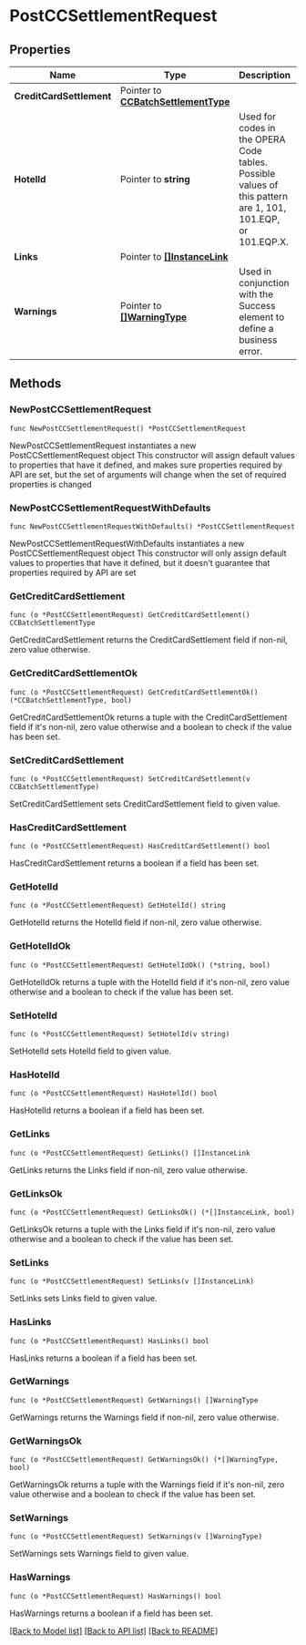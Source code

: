 # PostCCSettlementRequest

## Properties

Name | Type | Description | Notes
------------ | ------------- | ------------- | -------------
**CreditCardSettlement** | Pointer to [**CCBatchSettlementType**](CCBatchSettlementType.md) |  | [optional] 
**HotelId** | Pointer to **string** | Used for codes in the OPERA Code tables. Possible values of this pattern are 1, 101, 101.EQP, or 101.EQP.X. | [optional] 
**Links** | Pointer to [**[]InstanceLink**](InstanceLink.md) |  | [optional] 
**Warnings** | Pointer to [**[]WarningType**](WarningType.md) | Used in conjunction with the Success element to define a business error. | [optional] 

## Methods

### NewPostCCSettlementRequest

`func NewPostCCSettlementRequest() *PostCCSettlementRequest`

NewPostCCSettlementRequest instantiates a new PostCCSettlementRequest object
This constructor will assign default values to properties that have it defined,
and makes sure properties required by API are set, but the set of arguments
will change when the set of required properties is changed

### NewPostCCSettlementRequestWithDefaults

`func NewPostCCSettlementRequestWithDefaults() *PostCCSettlementRequest`

NewPostCCSettlementRequestWithDefaults instantiates a new PostCCSettlementRequest object
This constructor will only assign default values to properties that have it defined,
but it doesn't guarantee that properties required by API are set

### GetCreditCardSettlement

`func (o *PostCCSettlementRequest) GetCreditCardSettlement() CCBatchSettlementType`

GetCreditCardSettlement returns the CreditCardSettlement field if non-nil, zero value otherwise.

### GetCreditCardSettlementOk

`func (o *PostCCSettlementRequest) GetCreditCardSettlementOk() (*CCBatchSettlementType, bool)`

GetCreditCardSettlementOk returns a tuple with the CreditCardSettlement field if it's non-nil, zero value otherwise
and a boolean to check if the value has been set.

### SetCreditCardSettlement

`func (o *PostCCSettlementRequest) SetCreditCardSettlement(v CCBatchSettlementType)`

SetCreditCardSettlement sets CreditCardSettlement field to given value.

### HasCreditCardSettlement

`func (o *PostCCSettlementRequest) HasCreditCardSettlement() bool`

HasCreditCardSettlement returns a boolean if a field has been set.

### GetHotelId

`func (o *PostCCSettlementRequest) GetHotelId() string`

GetHotelId returns the HotelId field if non-nil, zero value otherwise.

### GetHotelIdOk

`func (o *PostCCSettlementRequest) GetHotelIdOk() (*string, bool)`

GetHotelIdOk returns a tuple with the HotelId field if it's non-nil, zero value otherwise
and a boolean to check if the value has been set.

### SetHotelId

`func (o *PostCCSettlementRequest) SetHotelId(v string)`

SetHotelId sets HotelId field to given value.

### HasHotelId

`func (o *PostCCSettlementRequest) HasHotelId() bool`

HasHotelId returns a boolean if a field has been set.

### GetLinks

`func (o *PostCCSettlementRequest) GetLinks() []InstanceLink`

GetLinks returns the Links field if non-nil, zero value otherwise.

### GetLinksOk

`func (o *PostCCSettlementRequest) GetLinksOk() (*[]InstanceLink, bool)`

GetLinksOk returns a tuple with the Links field if it's non-nil, zero value otherwise
and a boolean to check if the value has been set.

### SetLinks

`func (o *PostCCSettlementRequest) SetLinks(v []InstanceLink)`

SetLinks sets Links field to given value.

### HasLinks

`func (o *PostCCSettlementRequest) HasLinks() bool`

HasLinks returns a boolean if a field has been set.

### GetWarnings

`func (o *PostCCSettlementRequest) GetWarnings() []WarningType`

GetWarnings returns the Warnings field if non-nil, zero value otherwise.

### GetWarningsOk

`func (o *PostCCSettlementRequest) GetWarningsOk() (*[]WarningType, bool)`

GetWarningsOk returns a tuple with the Warnings field if it's non-nil, zero value otherwise
and a boolean to check if the value has been set.

### SetWarnings

`func (o *PostCCSettlementRequest) SetWarnings(v []WarningType)`

SetWarnings sets Warnings field to given value.

### HasWarnings

`func (o *PostCCSettlementRequest) HasWarnings() bool`

HasWarnings returns a boolean if a field has been set.


[[Back to Model list]](../README.md#documentation-for-models) [[Back to API list]](../README.md#documentation-for-api-endpoints) [[Back to README]](../README.md)


